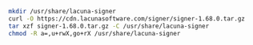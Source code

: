 ﻿```sh
mkdir /usr/share/lacuna-signer
curl -O https://cdn.lacunasoftware.com/signer/signer-1.68.0.tar.gz
tar xzf signer-1.68.0.tar.gz -C /usr/share/lacuna-signer
chmod -R a=,u+rwX,go+rX /usr/share/lacuna-signer
```
